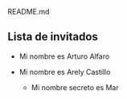 README.md
## Lista de invitados
* Mi nombre es Arturo Alfaro

* Mi nombre es Arely Castillo
    * Mi nombre secreto es Mar
